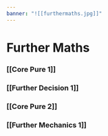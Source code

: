 ```yaml
---
banner: "![[furthermaths.jpg]]"
---
```

# Further Maths

### [[Core Pure 1]]

### [[Further Decision 1]]

### [[Core Pure 2]]

### [[Further Mechanics 1]]
